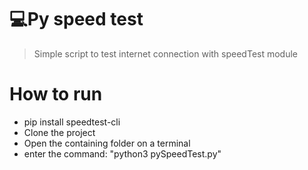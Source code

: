 # **💻Py speed test** 

 >Simple script to test internet connection with speedTest module


# How to run 
  - pip install speedtest-cli
  - Clone the project
  - Open the containing folder on a terminal
  - enter the command: "python3 pySpeedTest.py"
